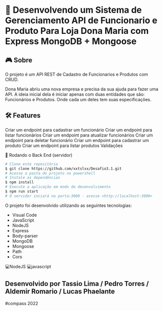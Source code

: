 # 👀 Desenvolvendo um Sistema de Gerenciamento API de Funcionario e Produto Para Loja Dona Maria com Express MongoDB + Mongoose

## 🎮️ Sobre
O projeto é um API REST de Cadastro de Funcionarios e Produtos com CRUD.

Dona Maria abriu uma nova empresa e precisa da sua ajuda para fazer uma API. A
ideia inicial dela é iniciar apenas com duas entidades que são: Funcionários e
Produtos. Onde cada um deles tem suas especificações.

## 🛠 Features
 Criar um endpoint para cadastrar um funcionário
 Criar um endpoint para listar funcionários
 Criar um endpoint para atualizar funcionários
 Criar um endpoint para deletar funcionário
 Criar um endpoint para cadastrar um produto
 Criar um endpoint para listar produtos
 Validações
 
🚀 Rodando o Back End (servidor)
```bash
# Clone este repositório
$ git clone https://github.com/xxtslxx/Desafio3.1.git
# Acesse a pasta do projeto no powershell
# Instale as dependências
$ npm install
# Execute a aplicação em modo de desenvolvimento
$ npm run start
# O servidor inciará na porta:3000 - acesse <http://localhost:3000>
```
O projeto foi desenvolvido utilizando as seguintes tecnologias:
* Visual Code
* JavaScript
* NodeJS
* Express
* Body-parser
* MongoDB
* Mongoose
* Path 
* Cors


💻️NodeJS 💻️javascript  

## Desenvolvido por Tassio Lima / Pedro Torres / Aldemir Romario / Lucas Phaelante

#compass 2022
